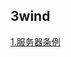 ## 3wind
[1.服务器条例](https://github.com/doubiovo/3wind/wiki/%E6%9C%8D%E5%8A%A1%E5%99%A8%E6%9D%A1%E4%BE%8B)